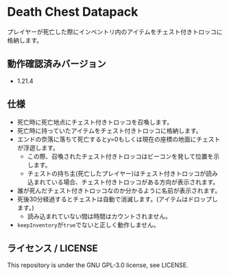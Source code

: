 
# Death Chest Datapack

  プレイヤーが死亡した際にインベントリ内のアイテムをチェスト付きトロッコに格納します。

## 動作確認済みバージョン

- 1.21.4

## 仕様

- 死亡時に死亡地点にチェスト付きトロッコを召喚します。
- 死亡時に持っていたアイテムをチェスト付きトロッコに格納します。
- エンドの奈落に落ちて死亡するとy=0もしくは現在の座標の地面にチェストが浮遊します。
  - この際、召喚されたチェスト付きトロッコはビーコンを発して位置を示します。
  - チェストの持ち主(死亡したプレイヤー)はチェスト付きトロッコが読み込まれている場合、チェスト付きトロッコがある方向が表示されます。
- 誰が死んだチェスト付きトロッコなのか分かるように名前が表示されます。
- 死後30分経過するとチェストは自動で消滅します。(アイテムはドロップします。)
  - 読み込まれていない間は時間はカウントされません。
- `keepInventory`が`true`でないと正しく動作しません。

## ライセンス / LICENSE

This repository is under the GNU GPL-3.0 license, see LICENSE.
